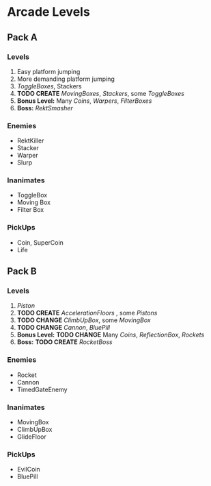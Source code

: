 # Arcade Levels

## Pack A

### Levels

1. Easy platform jumping
2. More demanding platform jumping
3. *ToggleBoxes*, Stackers
4. **TODO CREATE** *MovingBoxes*, *Stackers*, some *ToggleBoxes*
5. **Bonus Level:** Many *Coins*, *Warpers*, *FilterBoxes*
6. **Boss:** *RektSmasher*

### Enemies
* RektKiller
* Stacker
* Warper
* Slurp

### Inanimates
* ToggleBox
* Moving Box
* Filter Box

### PickUps
* Coin, SuperCoin
* Life

## Pack B

### Levels

1. *Piston*
2. **TODO CREATE** *AccelerationFloors* , some *Pistons*
3. **TODO CHANGE**  *ClimbUpBox*, some *MovingBox*
4. **TODO CHANGE** *Cannon*, *BluePill*
5. **Bonus Level:** **TODO CHANGE** Many *Coins*, *ReflectionBox*, *Rockets*
6. **Boss:** **TODO CREATE** *RocketBoss*

### Enemies
* Rocket
* Cannon
* TimedGateEnemy

### Inanimates
* MovingBox
* ClimbUpBox
* GlideFloor

### PickUps
* EvilCoin
* BluePill

